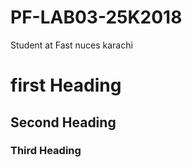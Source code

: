 # PF-LAB03-25K2018
Student at Fast nuces karachi
# first Heading
## Second Heading
### Third Heading
